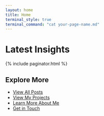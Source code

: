 ```yaml
---
layout: home
title: Home
terminal_style: true
terminal_command: "cat your-page-name.md"
---
```


# Latest Insights

{% include paginator.html %}

## Explore More

- [View All Posts](/blog)
- [View My Projects](/projects)
- [Learn More About Me](/about)
- [Get in Touch](/contact)